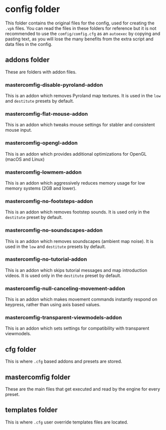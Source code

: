 # config folder

This folder contains the original files for the config, used for creating the `.vpk` files. You can read the files in these folders for reference but it is not recommended to use the `comfig/comfig.cfg` as an `autoexec` by copying and pasting text, as you will lose the many benefits from the extra script and data files in the config.

## addons folder

These are folders with addon files.

### mastercomfig-disable-pyroland-addon

This is an addon which removes Pyroland map textures. It is used in the `low` and `destitute` presets by default.

### mastercomfig-flat-mouse-addon

This is an addon which tweaks mouse settings for stabler and consistent mouse input.

### mastercomfig-opengl-addon

This is an addon which provides additional optimizations for OpenGL (macOS and Linux)

### mastercomfig-lowmem-addon

This is an addon which aggressively reduces memory usage for low memory systems (2GB and lower).

### mastercomfig-no-footsteps-addon

This is an addon which removes footstep sounds. It is used only in the `destitute` preset by default.

### mastercomfig-no-soundscapes-addon

This is an addon which removes soundscapes (ambient map noise). It is used in the `low` and `destitute` presets by default.

### mastercomfig-no-tutorial-addon

This is an addon which skips tutorial messages and map introduction videos. It is used only in the `destitute` preset by default.

### mastercomfig-null-canceling-movement-addon

This is an addon which makes movement commands instantly respond on keypress, rather than using axis based values.

### mastercomfig-transparent-viewmodels-addon

This is an addon which sets settings for compatibility with transparent viewmodels.

## cfg folder

This is where `.cfg` based addons and presets are stored.

## mastercomfig folder

These are the main files that get executed and read by the engine for every preset.

## templates folder

This is where `.cfg` user override templates files are located.
